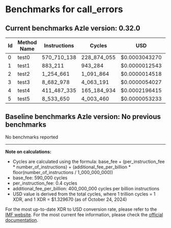 # Benchmarks for call_errors

## Current benchmarks Azle version: 0.32.0

| Id  | Method Name | Instructions | Cycles      | USD           | USD/Million Calls |
| --- | ----------- | ------------ | ----------- | ------------- | ----------------- |
| 0   | test0       | 570_710_138  | 228_874_055 | $0.0003043270 | $304.32           |
| 1   | test1       | 883_211      | 943_284     | $0.0000012543 | $1.25             |
| 2   | test2       | 1_254_661    | 1_091_864   | $0.0000014518 | $1.45             |
| 3   | test3       | 8_682_978    | 4_063_191   | $0.0000054027 | $5.40             |
| 4   | test4       | 411_487_335  | 165_184_934 | $0.0002196415 | $219.64           |
| 5   | test5       | 8_533_650    | 4_003_460   | $0.0000053233 | $5.32             |

## Baseline benchmarks Azle version: No previous benchmarks

No benchmarks reported

---

**Note on calculations:**

- Cycles are calculated using the formula: base_fee + (per_instruction_fee \* number_of_instructions) + (additional_fee_per_billion \* floor(number_of_instructions / 1_000_000_000))
- base_fee: 590_000 cycles
- per_instruction_fee: 0.4 cycles
- additional_fee_per_billion: 400_000_000 cycles per billion instructions
- USD value is derived from the total cycles, where 1 trillion cycles = 1 XDR, and 1 XDR = $1.329670 (as of October 24, 2024)

For the most up-to-date XDR to USD conversion rate, please refer to the [IMF website](https://www.imf.org/external/np/fin/data/rms_sdrv.aspx).
For the most current fee information, please check the [official documentation](https://internetcomputer.org/docs/current/developer-docs/gas-cost#execution).
